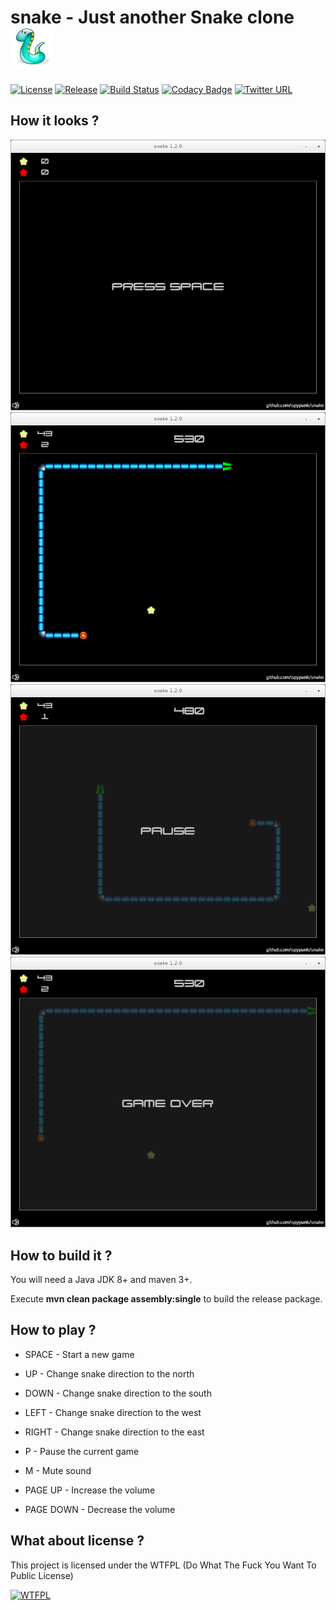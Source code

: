 # snake - Just another Snake clone ![alt tag](src/main/resources/img/icons/icon.png)
[![License](https://img.shields.io/badge/license-WTFPL-blue.svg)](http://www.wtfpl.net/) [![Release](https://img.shields.io/badge/latest%20release-1.2.0-green.svg)](https://github.com/spypunk/tetris/releases/tag/1.2.0) [![Build Status](https://travis-ci.org/spypunk/snake.svg?branch=master)](https://travis-ci.org/spypunk/snake) [![Codacy Badge](https://api.codacy.com/project/badge/Grade/4d05e805b7ad406a82f10e7900fb497a)](https://www.codacy.com/app/spypunk/snake?utm_source=github.com&amp;utm_medium=referral&amp;utm_content=spypunk/snake&amp;utm_campaign=Badge_Grade) [![Twitter URL](https://img.shields.io/twitter/url/https/twitter.com/fold_left.svg?style=social&label=Follow)](https://twitter.com/spypunkk)
## How it looks ?

![alt tag](img/screenshot_start.png)
![alt tag](img/screenshot.png)
![alt tag](img/screenshot_pause.png)
![alt tag](img/screenshot_gameover.png)

## How to build it ?

You will need a Java JDK 8+ and maven 3+.

Execute **mvn clean package assembly:single** to build the release package.

## How to play ?

- SPACE - Start a new game

- UP - Change snake direction to the north

- DOWN - Change snake direction to the south

- LEFT - Change snake direction to the west

- RIGHT - Change snake direction to the east

- P - Pause the current game

- M - Mute sound

- PAGE UP - Increase the volume

- PAGE DOWN - Decrease the volume

## What about license ?

This project is licensed under the WTFPL (Do What The Fuck You Want To Public License)

[![WTFPL](http://www.wtfpl.net/wp-content/uploads/2012/12/logo-220x1601.png)](http://www.wtfpl.net/)
